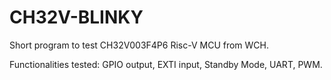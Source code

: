 # CH32V-BLINKY

Short program to test CH32V003F4P6 Risc-V MCU from WCH.  

Functionalities tested: GPIO output, EXTI input, Standby Mode, UART, PWM.

